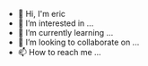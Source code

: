 - 👋 Hi, I'm eric
- 👀 I’m interested in ...
- 🌱 I’m currently learning ...
- 💞️ I’m looking to collaborate on ...
- 📫 How to reach me ...

<!---
eric is a ✨ special ✨ repository because its `README.md` (this file) appears on your GitHub profile.
You can click the Preview link to take a look at your changes.
--->
